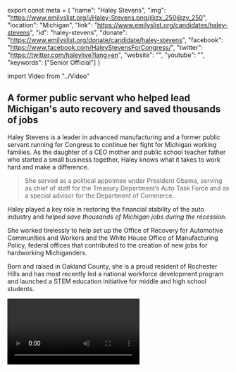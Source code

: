 export const meta = {
  "name": "Haley Stevens",
  "img": "https://www.emilyslist.org/i/Haley-Stevens.png/@zx_250@zy_250",
  "location": "Michigan",
  "link": "https://www.emilyslist.org/candidates/haley-stevens",
  "id": "haley-stevens",
  "donate": "https://www.emilyslist.org/donate/candidate/haley-stevens",
  "facebook": "https://www.facebook.com/HaleyStevensForCongress/",
  "twitter": "https://twitter.com/haleylive?lang=en",
  "website": "",
  "youtube": "",
  "keywords": ["Senior Official"]
}

import Video from "../Video"

## A former public servant who helped lead Michigan's auto recovery and saved thousands of jobs

Haley Stevens is a leader in advanced manufacturing and a former public servant running for Congress to continue her fight for Michigan working families. As the daughter of a CEO mother and public school teacher father who started a small business together, Haley knows what it takes to work hard and make a difference.

> She served as a political appointee under President Obama, serving as chief of staff for the Treasury Department’s Auto Task Force and as a special advisor for the Department of Commerce. 

Haley played a key role in restoring the financial stability of the auto industry and _helped save thousands of Michigan jobs during the recession_.

She worked tirelessly to help set up the Office of Recovery for Automotive Communities and Workers and the White House Office of Manufacturing Policy, federal offices that contributed to the creation of new jobs for hardworking Michiganders.

Born and raised in Oakland County, she is a proud resident of Rochester Hills and has most recently led a national workforce development program and launched a STEM education initiative for middle and high school students.

<Video id="sgYMShUQE9A" />

## A leader dedicated to creating Great Lake State jobs

Haley is running to expand economic opportunity for all Michiganders and fighting to create good-paying jobs that will help Southeastern Michigan communities thrive. As chief of staff to President Obama’s auto rescue, she helped save thousands of jobs and strengthened Michigan’s advanced manufacturing economy. Haley has worked to create advanced manufacturing job opportunities in southeastern Michigan, and she created the country’s first online certification program for digital manufacturing. She has a proven record of fiercely defending and expanding Michiganders’ economic opportunities, and when elected she will champion policies that create more good-paying jobs. Haley is a powerful advocate for expanding access to quality health care at a time when Republicans are desperate to undo the progress we have worked so hard to make. “Health care is a right,” she has said, and she is a pro-choice champion. When elected, Haley will fight tirelessly to defend our progress and to lead the Great Lakes State forward for all Michiganders.

## An opportunity to flip an open seat from red to blue

Haley is running in Michigan’s 11th Congressional District for a seat left open by retiring Republican incumbent David Trott, whose reliable vote for the GOP's disastrous agenda has hurt the working families he was elected to serve. Our path to taking back the House runs right through this toss-up district where Donald Trump narrowly won in 2016, and Haley has what it takes to win. She faces Republican nominee Lena Epstein, an enthusiastic Trump supporter who helped engineer his 2016 upset in Michigan, and Haley is holding her accountable for the GOP’s record of failing Michigan working families. The contrast is stark and the choice is clear, but Epstein’s allies will do everything they can to keep this seat — and Congress — under Republican control. Let’s show Haley the full support of the EMILY’s List community and help elect this champion for Michigan working families to Congress, and let’s take back the House.
